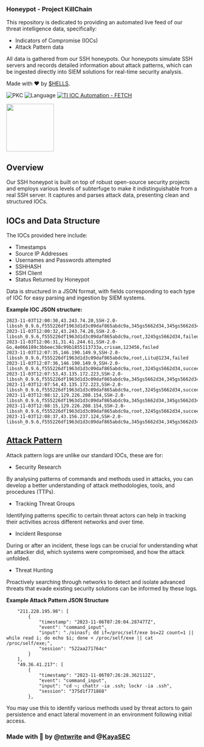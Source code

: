 ### Honeypot - Project KillChain
This repository is dedicated to providing an automated live feed of our threat intelligence data, specifically:
- Indicators of Compromise (IOCs)
- Attack Pattern data

All data is gathered from our SSH honeypots. Our honeypots simulate SSH servers and records detailed information about attack patterns, which can be ingested directly into SIEM solutions for real-time security analysis. 

Made with :heart: by [$HELLS](https://github.com/ntwrite).

![PKC](https://img.shields.io/badge/Project-%20Killchain-357441)
![Language](https://img.shields.io/badge/Language-%20Kusto-357441?style=flat-square)
[![TI IOC Automation - FETCH](https://github.com/CyDefOps/project-killchain/actions/workflows/main.yml/badge.svg)](https://github.com/CyDefOps/project-killchain/actions/workflows/main.yml)

<img src="https://camo.githubusercontent.com/1ff5370fbb2b1778bb50775f7a3e06790b6a878343688b9c5151dcbddd5b482a/68747470733a2f2f73757072656d652e73682f6173736574732f706b632e6a7067" width="125" height="125">

## Overview

Our SSH honeypot is built on top of robust open-source security projects and employs various levels of subterfuge to make it indistinguishable from a real SSH server. It captures and parses attack data, presenting clean and structured IOCs.

## IOCs and Data Structure

The IOCs provided here include:

- Timestamps
- Source IP Addresses
- Usernames and Passwords attempted
- SSHHASH
- SSH Client
- Status Returned by Honeypot

Data is structured in a JSON format, with fields corresponding to each type of IOC for easy parsing and ingestion by SIEM systems.

**Example IOC JSON structure:**

```
2023-11-03T12:00:30,43.243.74.20,SSH-2.0-libssh_0.9.6,f555226df1963d1d3c09daf865abdc9a,345gs5662d34,345gs5662d34,failed
2023-11-03T12:00:32,43.243.74.20,SSH-2.0-libssh_0.9.6,f555226df1963d1d3c09daf865abdc9a,root,3245gs5662d34,failed
2023-11-03T12:06:31,31.41.244.61,SSH-2.0-Go,4e066189c3bbeec38c99b1855113733a,crisam,123456,failed
2023-11-03T12:07:35,146.190.149.9,SSH-2.0-libssh_0.9.6,f555226df1963d1d3c09daf865abdc9a,root,Litu@1234,failed
2023-11-03T12:07:36,146.190.149.9,SSH-2.0-libssh_0.9.6,f555226df1963d1d3c09daf865abdc9a,root,3245gs5662d34,succeeded
2023-11-03T12:07:53,43.135.172.223,SSH-2.0-libssh_0.9.6,f555226df1963d1d3c09daf865abdc9a,345gs5662d34,345gs5662d34,failed
2023-11-03T12:07:54,43.135.172.223,SSH-2.0-libssh_0.9.6,f555226df1963d1d3c09daf865abdc9a,root,3245gs5662d34,succeeded
2023-11-03T12:08:12,129.226.208.154,SSH-2.0-libssh_0.9.6,f555226df1963d1d3c09daf865abdc9a,345gs5662d34,345gs5662d34,failed
2023-11-03T12:08:15,129.226.208.154,SSH-2.0-libssh_0.9.6,f555226df1963d1d3c09daf865abdc9a,root,3245gs5662d34,succeeded
2023-11-03T12:08:37,43.156.237.124,SSH-2.0-libssh_0.9.6,f555226df1963d1d3c09daf865abdc9a,345gs5662d34,345gs5662d34,failed
```

## [Attack Pattern](https://github.com/CyDefOps/project-killchain/IOCs/network-indicators/honeypot/attack-pattern)

Attack pattern logs are unlike our standard IOCs, these are for: 

- Security Research

By analysing patterns of commands and methods used in attacks, you can develop a better understanding of attack methodologies, tools, and procedures (TTPs).

- Tracking Threat Groups
  
Identifying patterns specific to certain threat actors can help in tracking their activities across different networks and over time. 

- Incident Response

During or after an incident, these logs can be crucial for understanding what an attacker did, which systems were compromised, and how the attack unfolded.

- Threat Hunting

Proactively searching through networks to detect and isolate advanced threats that evade existing security solutions can be informed by these logs. 

**Example Attack Pattern JSON Structure**
```
    "211.228.195.98": [
        {
            "timestamp": "2023-11-06T07:20:04.287477Z",
            "event": "command_input",
            "input": "./oinasf; dd if=/proc/self/exe bs=22 count=1 || while read i; do echo $i; done < /proc/self/exe || cat /proc/self/exe;",
            "session": "522aa271764c"
        }
    ],
    "49.36.41.217": [
        {
            "timestamp": "2023-11-06T07:26:28.362112Z",
            "event": "command_input",
            "input": "cd ~; chattr -ia .ssh; lockr -ia .ssh",
            "session": "375d1f771868"
        },
```

You may use this to identify various methods used by threat actors to gain persistence and enact lateral movement in an environment following initial access.
### Made with 🫶 by @[ntwrite](https://github.com/ntwrite) and @[KayaSEC](https://github.com/KayaSEC) 
